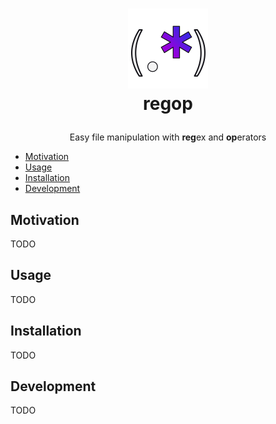 <h1>
  <p align="center">
    <a href="https://github.com/gbbirkisson/regop">
      <img src="logo.png" alt="Logo" height="128">
    </a>
    <br>regop
  </p>
</h1>

<p align="center">
  Easy file manipulation with <b>reg</b>ex and <b>op</b>erators
</p>

<!-- vim-markdown-toc GFM -->

* [Motivation](#motivation)
* [Usage](#usage)
* [Installation](#installation)
* [Development](#development)

<!-- vim-markdown-toc -->

## Motivation

TODO

## Usage

TODO

## Installation

TODO

## Development

TODO
